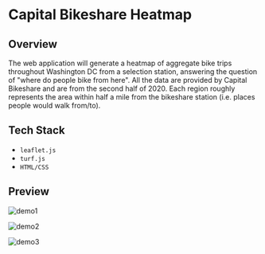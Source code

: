 # Capital Bikeshare Heatmap

## Overview
The web application will generate a heatmap of aggregate bike trips throughout Washington DC from a selection station,
answering the question of "where do people bike from here". All the data are provided by
Capital Bikeshare and are from the second half of 2020. Each region roughly represents
the area within half a mile from the bikeshare station (i.e. places people would walk from/to).

## Tech Stack
- `leaflet.js`
- `turf.js`
- `HTML/CSS`

## Preview
![demo1](/01.PNG)

![demo2](/02.PNG)

![demo3](/03.PNG)